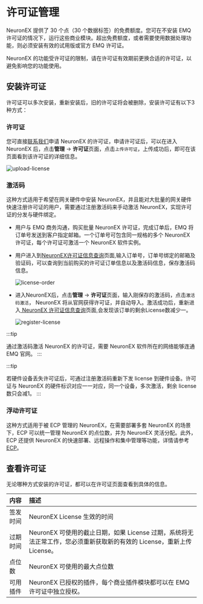 # 许可证管理

NeuronEX 提供了 30 个点（30 个数据标签）的免费额度。您可在不安装 EMQ 许可证的情况下，运行这些商业模块。超出免费额度，或者需要使用数据处理功能，则必须安装有效的试用版或官方 EMQ 许可证。

NeuronEX 的功能受许可证的限制，请在许可证有效期前更换合适的许可证，以避免影响您的功能使用。

## 安装许可证

许可证可以多次安装，重新安装后，旧的许可证将会被删除，安装许可证有以下3种方式：

### 许可证

  您可直接[联系我们](https://www.emqx.com/zh/contact?product=neuronex)申请 NeuronEX 的许可证，申请许可证后，可以在进入 NeuronEX 后，点击**管理** ->  **许可证**页面，点击`上传许可证`，上传成功后，即可在该页面看到该许可证的详细信息。

  ![upload-license](_assets/upload-license.png)

### 激活码

  这种方式适用于希望在网关硬件中安装 NeuronEX，并且能对大批量的网关硬件快速注册许可证的用户，需要通过注册激活码来手动激活 NeuronEX，实现许可证的分发与硬件绑定。

  - 用户与 EMQ 商务沟通，购买批量 NeuronEX 许可证，完成订单后，EMQ 将订单号发送到客户指定邮箱。一个订单号可包含同一规格的多个 NeuronEX 许可证，每个许可证可激活一个 NeuronEX 软件实例。

  - 用户进入到[NeuronEX许可证信息查询](https://www.emqx.com/zh/neuronex-license-info)页面,输入订单号，订单号绑定的邮箱及验证码，可以查询到当前购买的许可证订单信息以及激活码信息，保存激活码信息。

    ![license-order](_assets/license-order.png)

  - 进入NeuronEX后，点击**管理** ->  **许可证**页面，输入刚保存的激活码，点击`激活码激活`， NeuronEX 将从官网获得许可证，并自动导入。激活成功后，重新进入[ NeuronEX 许可证信息查询](https://site.mqttce.com/zh/neuronex-license-info)页面,会发现该订单的剩余License数减少一。

    ![register-license](_assets/register-license.png)

   :::tip

   通过激活码激活 NeuronEX 的许可证，需要 NeuronEX 软件所在的网络能够连通 EMQ 官网。
   :::

   :::tip

  若硬件设备丢失许可证后，可通过注册激活码重新下发 license 到硬件设备。许可证与 NeuronEX 的硬件标识对应一一对应，同一个设备，多次激活，剩余 license 数只会减1。
   :::

### 浮动许可证

  这种方式适用于被 ECP 管理的 NeuronEX，在需要部署多套 NeuronEX 的场景下，ECP 可以统一管理 NeuronEX 的点位数，并为 NeuronEX 灵活分配。此外，ECP 还提供 NeuronEX 的快速部署、远程操作和集中管理等功能，详情请参考 [ECP](https://www.emqx.com/zh/products/emqx-ecp)。


## 查看许可证

无论哪种方式安装的许可证，都可以在许可证页面查看到具体的信息。

| 内容         | 描述                                                         |
| :----------- | :----------------------------------------------------------- |
| 签发时间     | NeuronEX License 生效的时间                             |
| 过期时间     | NeuronEX 可使用的截止日期，如果 License 过期，系统将无法正常工作，您必须重新获取新的有效的 License，重新上传 License。 |
| 点位数 | NeuronEX 可使用的最大点位数    |
| 可用插件     | NeuronEX 已授权的插件，每个商业插件模块都可以在 EMQ 许可证中独立授权。 |

